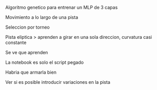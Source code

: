 Algoritmo genetico para entrenar un MLP de 3 capas

Movimiento a lo largo de una pista

Seleccion por torneo

Pista eliptica > aprenden a girar en una sola direccion, curvatura casi constante

Se ve que aprenden

La notebook es solo el script pegado

Habria que armarla bien

Ver si es posible introducir variaciones en la pista
